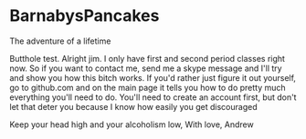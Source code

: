 BarnabysPancakes
================

The adventure of a lifetime

Butthole test.
Alright jim. I only have first and second period classes right now. So if you want to contact me, send me a skype message and I'll try and show you how this bitch works.
If you'd rather just figure it out yourself, go to github.com and on the main page it tells you how to do pretty much everything you'll need to do. You'll need to create
an account first, but don't let that deter you because I know how easily you get discouraged

Keep your head high and your alcoholism low,
With love, Andrew